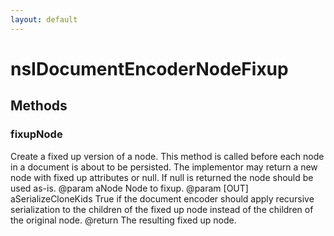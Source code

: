 ```yaml
---
layout: default
---
```


# nsIDocumentEncoderNodeFixup #

## Methods ##

### fixupNode ###

Create a fixed up version of a node. This method is called before
each node in a document is about to be persisted. The implementor
may return a new node with fixed up attributes or null. If null is
returned the node should be used as-is.
@param aNode Node to fixup.
@param [OUT] aSerializeCloneKids True if the document encoder should
apply recursive serialization to the children of the fixed up node
instead of the children of the original node.
@return The resulting fixed up node.

